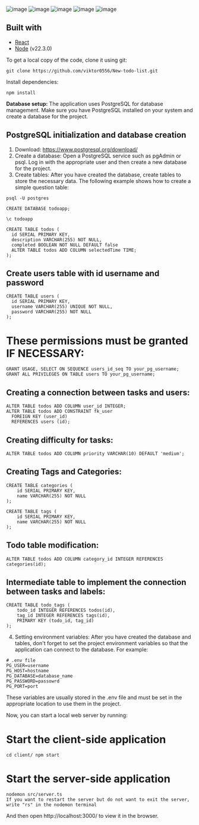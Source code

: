 ![image](https://github.com/viktor0556/New-todo-list/assets/134110891/45dccc2e-c8dd-419f-ace2-e5d1ab57ab1a)
![image](https://github.com/viktor0556/New-todo-list/assets/134110891/f8dc0573-2010-41b2-bd69-253c6151de43)
![image](https://github.com/viktor0556/New-todo-list/assets/134110891/0950b8c6-abd9-4edc-824c-f4c6a9eb7404)
![image](https://github.com/viktor0556/New-todo-list/assets/134110891/60a41240-c5b2-4d59-ab05-7016444d46ae)
![image](https://github.com/viktor0556/New-todo-list/assets/134110891/24ce42ac-6c54-41c8-a957-c441cf1a0dd9)

## Built with

- [React](https://react.dev/)
- [Node](https://nodejs.org/en) (v22.3.0)

To get a local copy of the code, clone it using git:

```
git clone https://github.com/viktor0556/New-todo-list.git
```

Install dependencies:

```
npm install
```

**Database setup:** The application uses PostgreSQL for database management. Make sure you have PostgreSQL installed on your system and create a database for the project.

## PostgreSQL initialization and database creation

1. Download: https://www.postgresql.org/download/
2. Create a database: Open a PostgreSQL service such as pgAdmin or psql. Log in with the appropriate user and then create a new database for the project.
3. Create tables: After you have created the database, create tables to store the necessary data. The following example shows how to create a simple question table:
```
psql -U postgres

CREATE DATABASE todoapp;

\c todoapp

CREATE TABLE todos (
  id SERIAL PRIMARY KEY,
  description VARCHAR(255) NOT NULL,
  completed BOOLEAN NOT NULL DEFAULT false
  ALTER TABLE todos ADD COLUMN selectedTime TIME;
);

```

## Create users table with id username and password
```
CREATE TABLE users (
  id SERIAL PRIMARY KEY,
  username VARCHAR(255) UNIQUE NOT NULL,
  password VARCHAR(255) NOT NULL
);
```
# These permissions must be granted IF NECESSARY:
```
GRANT USAGE, SELECT ON SEQUENCE users_id_seq TO your_pg_username;
GRANT ALL PRIVILEGES ON TABLE users TO your_pg_username;
```

## Creating a connection between tasks and users:
```
ALTER TABLE todos ADD COLUMN user_id INTEGER;
ALTER TABLE todos ADD CONSTRAINT fk_user
  FOREIGN KEY (user_id)
  REFERENCES users (id);
```

## Creating difficulty for tasks:

```
ALTER TABLE todos ADD COLUMN priority VARCHAR(10) DEFAULT 'medium';
```

## Creating Tags and Categories:
```
CREATE TABLE categories (
    id SERIAL PRIMARY KEY,
    name VARCHAR(255) NOT NULL
);

CREATE TABLE tags (
    id SERIAL PRIMARY KEY,
    name VARCHAR(255) NOT NULL
);
```

## Todo table modification:
```
ALTER TABLE todos ADD COLUMN category_id INTEGER REFERENCES categories(id);
```

## Intermediate table to implement the connection between tasks and labels:
```
CREATE TABLE todo_tags (
    todo_id INTEGER REFERENCES todos(id),
    tag_id INTEGER REFERENCES tags(id),
    PRIMARY KEY (todo_id, tag_id)
);
```

4. Setting environment variables: After you have created the database and tables, don't forget to set the project environment variables so that the application can connect to the database. For example:
```
# .env file
PG_USER=username
PG_HOST=hostname
PG_DATABASE=database_name
PG_PASSWORD=passowrd
PG_PORT=port
```
These variables are usually stored in the .env file and must be set in the appropriate location to use them in the project.

Now, you can start a local web server by running:

# Start the client-side application

```
cd client/ npm start
```

# Start the server-side application
```
nodemon src/server.ts
If you want to restart the server but do not want to exit the server, write "rs" in the nodemon terminal
```

And then open http://localhost:3000/ to view it in the browser.
